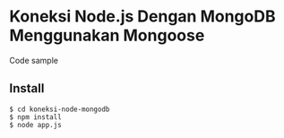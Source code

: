 Koneksi Node.js Dengan MongoDB Menggunakan Mongoose
===================================================

Code sample


Install
-------

```
$ cd koneksi-node-mongodb
$ npm install
$ node app.js
```

